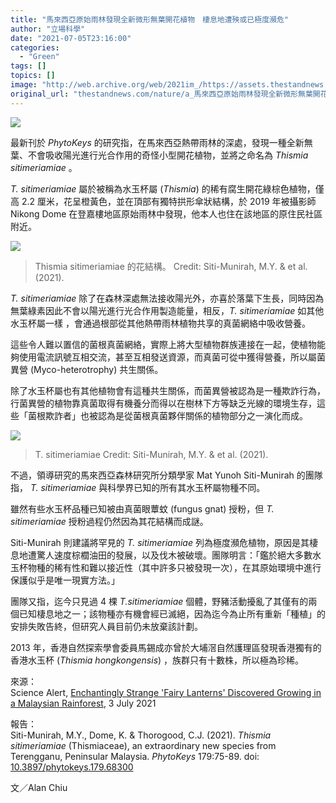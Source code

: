 ```yaml
---
title: "馬來西亞原始雨林發現全新微形無葉開花植物　棲息地遭殃或已極度瀕危"
author: "立場科學"
date: "2021-07-05T23:16:00"
categories:
  - "Green"
tags: []
topics: []
image: "http://web.archive.org/web/2021im_/https://assets.thestandnews.com/media/photos/flower-19.png"
original_url: "thestandnews.com/nature/a_馬來西亞原始雨林發現全新微形無葉開花植物-棲息地遭殃或已極度瀕危"
---
```

![](http://web.archive.org/web/2021im_/https://assets.thestandnews.com/media/photos/flower-19.png)

最新刊於 _PhytoKeys_ 的研究指，在馬來西亞熱帶雨林的深處，發現一種全新無葉、不會吸收陽光進行光合作用的奇怪小型開花植物，並將之命名為 _Thismia sitimeriamiae_ 。

_T. sitimeriamiae_ 屬於被稱為水玉杯屬 (_Thismia_) 的稀有腐生開花綠棕色植物，僅高 2.2 厘米，花呈橙黃色，並在頂部有獨特拱形傘狀結構，於 2019 年被攝影師 Nikong Dome 在登嘉樓地區原始雨林中發現，他本人也住在該地區的原住民社區附近。

![](http://web.archive.org/web/2021im_/https://assets.thestandnews.com/media/photos/oo_5608481.jpg)
> Thismia sitimeriamiae 的花結構。 Credit: Siti-Munirah, M.Y. & et al. (2021).

_T. sitimeriamiae_ 除了在森林深處無法接收陽光外，亦喜於落葉下生長，同時因為無葉綠素因此不會以陽光進行光合作用製造能量，相反，_T. sitimeriamiae_ 如其他水玉杯屬一樣 ，會通過根部從其他熱帶雨林植物共享的真菌網絡中吸收營養。

這些令人難以置信的菌根真菌網絡，實際上將大型植物群族連接在一起，使植物能夠使用電流訊號互相交流，甚至互相發送資源，而真菌可從中獲得營養，所以屬菌異營 (Myco-heterotrophy) 共生關係。

除了水玉杯屬也有其他植物會有這種共生關係，而菌異營被認為是一種欺詐行為，行菌異營的植物靠真菌取得有機養分而得以在樹林下方等缺乏光線的環境生存，這些「菌根欺詐者」也被認為是從菌根真菌夥伴關係的植物部分之一演化而成。

![](http://web.archive.org/web/2021im_/https://assets.thestandnews.com/media/photos/FairyLanternFloweringPlantWeirdoInGround.jpg)
> T. sitimeriamiae Credit: Siti-Munirah, M.Y. & et al. (2021).

不過，領導研究的馬來西亞森林研究所分類學家 Mat Yunoh Siti-Munirah 的團隊指， _T. sitimeriamiae_ 與科學界已知的所有其水玉杯屬物種不同。

雖然有些水玉杯品種已知被由真菌眼蕈蚊 (fungus gnat) 授粉，但 _T. sitimeriamiae_ 授粉過程仍然因為其花結構而成謎。

Siti-Munirah 則建議將罕見的 _T. sitimeriamiae_ 列為極度瀕危植物，原因是其棲息地遭驚人速度棕櫚油田的發展，以及伐木被破壞。團隊明言：「鑑於絕大多數水玉杯物種的稀有性和難以接近性（其中許多只被發現一次），在其原始環境中進行保護似乎是唯一現實方法。」

團隊又指，迄今只見過 4 棵 _T.sitimeriamiae_ 個體，野豬活動擾亂了其僅有的兩個已知棲息地之一；該物種亦有機會經已滅絕，因為迄今為止所有重新「種植」的安排失敗告終，但研究人員目前仍未放棄該計劃。

2013 年，香港自然探索學會委員馬錫成亦曾於大埔滘自然護理區發現香港獨有的香港水玉杯 (_Thismia hongkongensis_) ，族群只有十數株，所以極為珍稀。

來源：  
Science Alert, [Enchantingly Strange 'Fairy Lanterns' Discovered Growing in a Malaysian Rainforest](http://web.archive.org/web/20211229132449/https://www.sciencealert.com/enchantingly-strange-fairy-lanterns-discovered-growing-in-a-malaysian-rainforest), 3 July 2021

報告：  
Siti-Munirah, M.Y., Dome, K. & Thorogood, C.J. (2021). _Thismia sitimeriamiae_ (Thismiaceae), an extraordinary new species from Terengganu, Peninsular Malaysia. _PhytoKeys_ 179:75-89. doi: [10.3897/phytokeys.179.68300](http://web.archive.org/web/20211229132449/https://phytokeys.pensoft.net/article/68300/)

文／Alan Chiu